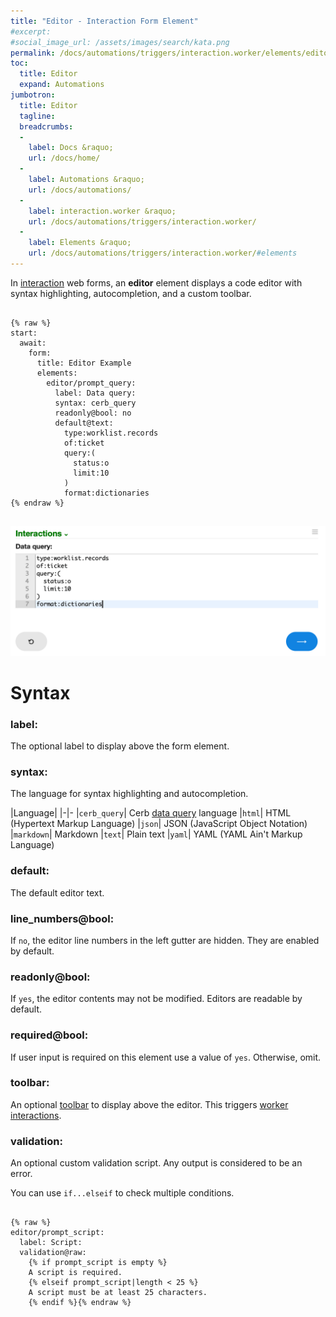 ```yaml
---
title: "Editor - Interaction Form Element"
#excerpt: 
#social_image_url: /assets/images/search/kata.png
permalink: /docs/automations/triggers/interaction.worker/elements/editor/
toc:
  title: Editor
  expand: Automations
jumbotron:
  title: Editor
  tagline: 
  breadcrumbs:
  -
    label: Docs &raquo;
    url: /docs/home/
  -
    label: Automations &raquo;
    url: /docs/automations/
  -
    label: interaction.worker &raquo;
    url: /docs/automations/triggers/interaction.worker/
  -
    label: Elements &raquo;
    url: /docs/automations/triggers/interaction.worker/#elements
---
```


In [interaction](/docs/automations/triggers/interaction.worker/) web forms, an **editor** element displays a code editor with syntax highlighting, autocompletion, and a custom toolbar.

<pre>
<code class="language-cerb">
{% raw %}
start:
  await:
    form:
      title: Editor Example
      elements:
        editor/prompt_query:
          label: Data query:
          syntax: cerb_query
          readonly@bool: no
          default@text:
            type:worklist.records
            of:ticket
            query:(
              status:o
              limit:10
            )
            format:dictionaries
{% endraw %}
</code>
</pre>

<div class="cerb-screenshot">
<img src="/assets/images/docs/automations/triggers/interaction.worker/elements/editor.png" class="screenshot">
</div>

# Syntax

### label:

The optional label to display above the form element.

### syntax:

The language for syntax highlighting and autocompletion.

|Language|
|-|-
|`cerb_query`| Cerb [data query](/docs/data-queries/) language
|`html`| HTML (Hypertext Markup Language)
|`json`| JSON (JavaScript Object Notation)
|`markdown`| Markdown
|`text`| Plain text
|`yaml`| YAML (YAML Ain't Markup Language)

### default:

The default editor text.

### line_numbers@bool:

If `no`, the editor line numbers in the left gutter are hidden. They are enabled by default.

### readonly@bool:

If `yes`, the editor contents may not be modified. Editors are readable by default.

### required@bool:

If user input is required on this element use a value of `yes`. Otherwise, omit.

### toolbar:

An optional [toolbar](/docs/toolbars/) to display above the editor. This triggers [worker interactions](/docs/automations/triggers/interaction.worker/).

### validation:

An optional custom validation script. Any output is considered to be an error.

You can use `if...elseif` to check multiple conditions.

<pre>
<code class="language-cerb">
{% raw %}
editor/prompt_script:
  label: Script:
  validation@raw:
    {% if prompt_script is empty %}
    A script is required.
    {% elseif prompt_script|length < 25 %}
    A script must be at least 25 characters. 
    {% endif %}{% endraw %}
</code>
</pre>